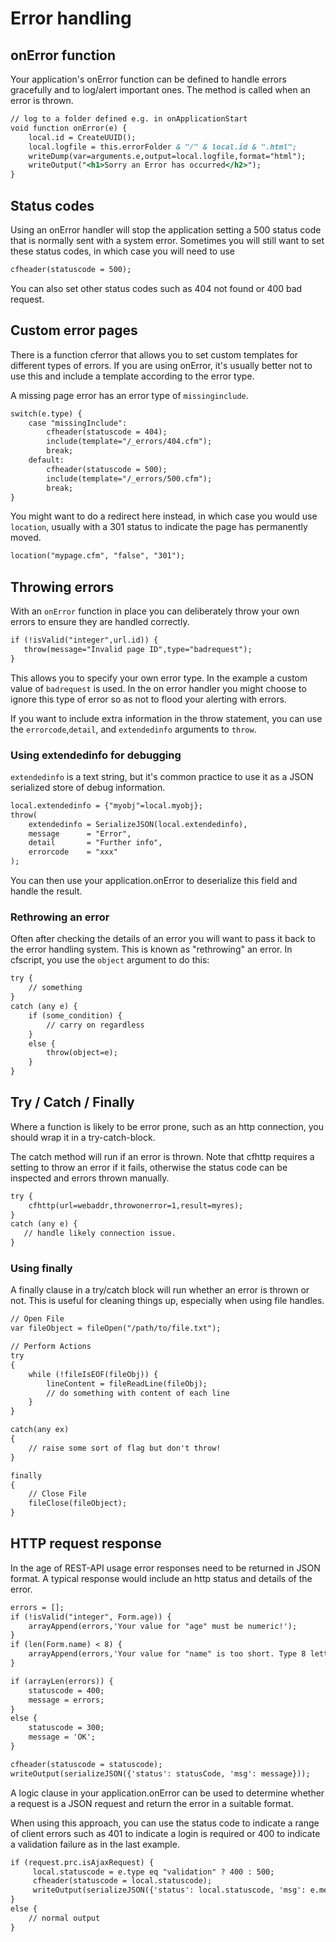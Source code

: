 # Error handling

## onError function

Your application's onError function can be defined to handle errors gracefully and to log/alert important ones. The method is called when an error is thrown.

```cfml
// log to a folder defined e.g. in onApplicationStart
void function onError(e) {
    local.id = CreateUUID();
    local.logfile = this.errorFolder & "/" & local.id & ".html";
    writeDump(var=arguments.e,output=local.logfile,format="html");
    writeOutput("<h1>Sorry an Error has occurred</h2>");
}
```

## Status codes

Using an onError handler will stop the application setting a 500 status code that is normally sent with a system error. Sometimes you will still want to set these status codes, in which case you will need to use 

```cfml
cfheader(statuscode = 500);
```

You can also set other status codes such as 404 not found or 400 bad request. 

## Custom error pages

There is a function cferror that allows you to set custom templates for different types of errors. If you are using onError, it's usually better not to use this and include a template according to the error type.

A missing page error has an error type of `missinginclude`.

```cfml
switch(e.type) {
    case "missingInclude":
        cfheader(statuscode = 404);
        include(template="/_errors/404.cfm");
        break;
    default:
        cfheader(statuscode = 500);
        include(template="/_errors/500.cfm");
        break;
}
```

You might want to do a redirect here instead, in which case you would use `location`, usually with a 301 status to indicate the page has permanently moved.

```cfml
location("mypage.cfm", "false", "301");
```

## Throwing errors

With an `onError` function in place you can deliberately throw your own errors to ensure they are handled correctly.

```cfml
if (!isValid("integer",url.id)) {
   throw(message="Invalid page ID",type="badrequest");
}
```

This allows you to specify your own error type. In the example a custom value of `badrequest` is used. In the on error handler you might choose to ignore this type of error so as not to flood your alerting with errors.

If you want to include extra information in the throw statement, you can use the `errorcode`,`detail`, and `extendedinfo` arguments to `throw`.

### Using extendedinfo for debugging

`extendedinfo` is a text string, but it's common practice to use it as a JSON serialized store of debug information.

```cfml
local.extendedinfo = {"myobj"=local.myobj};
throw(
    extendedinfo = SerializeJSON(local.extendedinfo),
    message      = "Error", 
    detail       = "Further info",
    errorcode    = "xxx"     
);
```

You can then use your application.onError to deserialize this field and handle the result.

### Rethrowing an error

Often after checking the details of an error you will want to pass it back to the error handling system. This is known as "rethrowing" an error. In cfscript, you use the `object` argument to do this:

```cfml
try {
    // something
}
catch (any e) {
    if (some_condition) {
        // carry on regardless
    }
    else {
        throw(object=e);
    }
}
```

## Try / Catch / Finally

Where a function is likely to be error prone, such as an http connection, you should wrap it in a try-catch-block.

The catch method will run if an error is thrown. Note that cfhttp requires a setting to throw an error if it fails, otherwise the status code can be inspected and errors thrown manually.

```cfml
try {
    cfhttp(url=webaddr,throwonerror=1,result=myres);
}
catch (any e) {
   // handle likely connection issue.
}
```

### Using finally

A finally clause in a try/catch block will run whether an error is thrown or not. This is useful for cleaning things up, especially when using file handles.

```cfml
// Open File
var fileObject = fileOpen("/path/to/file.txt");

// Perform Actions
try
{
    while (!fileIsEOF(fileObj)) {
        lineContent = fileReadLine(fileObj);
        // do something with content of each line
    }
}

catch(any ex)
{
    // raise some sort of flag but don't throw!
}

finally
{
    // Close File
    fileClose(fileObject);
}
```

## HTTP request response

In the age of REST-API usage error responses need to be returned in JSON format. A typical response would include an http status and details of the error.

```cfml
errors = [];
if (!isValid("integer", Form.age)) {
    arrayAppend(errors,'Your value for "age" must be numeric!');
}
if (len(Form.name) < 8) {
    arrayAppend(errors,'Your value for "name" is too short. Type 8 letters at least!');
}

if (arrayLen(errors)) {
    statuscode = 400;
    message = errors;
}
else {
    statuscode = 300;
    message = 'OK';
}

cfheader(statuscode = statuscode);
writeOutput(serializeJSON({'status': statusCode, 'msg': message}));
```

A logic clause in your application.onError can be used to determine whether a request is a JSON request and return the error in a suitable format.

When using this approach, you can use the status code to indicate a range of client errors such as 401 to indicate a login is required or 400 to indicate a validation failure as in the last example.

```cfml
if (request.prc.isAjaxRequest) {
     local.statuscode = e.type eq "validation" ? 400 : 500;
     cfheader(statuscode = local.statuscode);
     writeOutput(serializeJSON({'status': local.statuscode, 'msg': e.message}));
}
else {
    // normal output
}
```    


   

